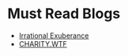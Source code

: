 # Must Read Blogs

- [Irrational Exuberance](https://lethain.com/)
- [CHARITY.WTF](https://charity.wtf/)
